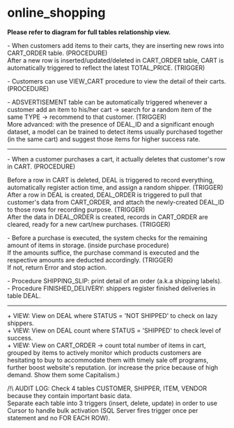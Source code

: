 # online_shopping

**Please refer to diagram for full tables relationship view.**

\- When customers add items to their carts, they are inserting new rows into CART_ORDER table. (PROCEDURE)\
After a new row is inserted/updated/deleted in CART_ORDER table, CART is automatically triggered to reflect the latest TOTAL_PRICE. (TRIGGER)

\- Customers can use VIEW_CART procedure to view the detail of their carts. (PROCEDURE)

\- ADSVERTISEMENT table can be automatically triggered whenever a customer add an item to his/her cart -> search for a random item of the same TYPE -> recommend to that customer. (TRIGGER)\
More advanced: with the presence of DEAL_ID and a significant enough dataset, a model can be trained to detect items usually purchased together (in the same cart) and suggest those items for higher success rate.

______________________________________________________

\- When a customer purchases a cart, it actually deletes that customer's row in CART. (PROCEDURE)

Before a row in CART is deleted, DEAL is triggered to record everything, automatically register action time, and assign a random shipper. (TRIGGER)\
After a row in DEAL is created, DEAL_ORDER is triggered to pull that customer's data from CART_ORDER, and attach the newly-created DEAL_ID to those rows for recording purpose. (TRIGGER)\
After the data in DEAL_ORDER is created, records in CART_ORDER are cleared, ready for a new cart/new purchases. (TRIGGER)

\- Before a purchase is executed, the system checks for the remaining amount of items in storage. (inside purchase procedure)\
If the amounts suffice, the purchase command is executed and the respective amounts are deducted accordingly. (TRIGGER)\
If not, return Error and stop action.

\- Procedure SHIPPING_SLIP: print detail of an order (a.k.a shipping labels).\
\- Procedure FINISHED_DELIVERY: shippers register finished deliveries in table DEAL.

______________________________________________________

\+ VIEW: View on DEAL where STATUS = 'NOT SHIPPED' to check on lazy shippers.\
\+ VIEW: View on DEAL count where STATUS = 'SHIPPED' to check level of success.\
\+ VIEW: View on CART_ORDER -> count total number of items in cart, grouped by items to actively monitor which products customers are hesitating to buy
to accommodate them with timely sale off programs, further boost website's reputation. (or increase the price because of high demand. Show them some Capitalism.)

/!\ AUDIT LOG: Check 4 tables CUSTOMER, SHIPPER, ITEM, VENDOR because they contain important basic data.\
Separate each table into 3 triggers (insert, delete, update) in order to use Cursor to handle bulk activation (SQL Server fires trigger once per statement and no FOR EACH ROW).
